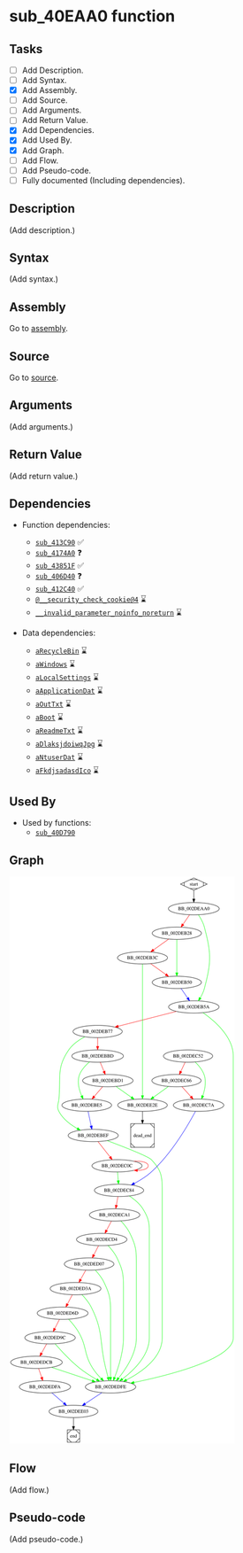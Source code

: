 # sub_40EAA0 function

## Tasks

- [ ] Add Description.
- [ ] Add Syntax.
- [X] Add Assembly.
- [ ] Add Source.
- [ ] Add Arguments.
- [ ] Add Return Value.
- [X] Add Dependencies.
- [X] Add Used By.
- [X] Add Graph.
- [ ] Add Flow.
- [ ] Add Pseudo-code.
- [ ] Fully documented (Including dependencies).

## Description

(Add description.)

## Syntax

(Add syntax.)

## Assembly

Go to [assembly](../asm/sub_40EAA0.asm).

## Source

Go to [source](../cc/sub_40EAA0.cc).

## Arguments

(Add arguments.)

## Return Value

(Add return value.)

## Dependencies

* Function dependencies:
  * [`sub_413C90`](sub_413C90.md) ✅
  * [`sub_4174A0`](sub_4174A0.md) ❓
  * [`sub_43851F`](sub_43851F.md) ✅
  * [`sub_406D40`](sub_406D40.md) ❓
  * [`sub_412C40`](sub_412C40.md) ✅
  * [`@__security_check_cookie@4`](@__security_check_cookie@4.md) ⌛
  * [`__invalid_parameter_noinfo_noreturn`](__invalid_parameter_noinfo_noreturn.md) ⌛ 


* Data dependencies:
  * [`aRecycleBin`](aRecycleBin.md) ⌛
  * [`aWindows`](aWindows.md) ⌛
  * [`aLocalSettings`](aLocalSettings.md) ⌛
  * [`aApplicationDat`](aApplicationDat.md) ⌛
  * [`aOutTxt`](aOutTxt.md) ⌛
  * [`aBoot`](aBoot.md) ⌛
  * [`aReadmeTxt`](aReadmeTxt.md) ⌛
  * [`aDlaksjdoiwqJpg`](aDlaksjdoiwqJpg.md) ⌛
  * [`aNtuserDat`](aNtuserDat.md) ⌛
  * [`aFkdjsadasdIco`](aFkdjsadasdIco.md) ⌛

## Used By

* Used by functions:
  * [`sub_40D790`](sub_40D790.md)

## Graph

![sub_40EAA0 Graph](../svg/sub_40EAA0.svg "sub_40EAA0 Graph")

## Flow

(Add flow.)

## Pseudo-code

(Add pseudo-code.)
